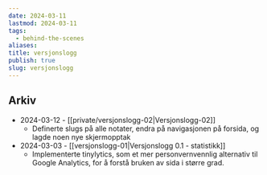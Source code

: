 ```yaml
---
date: 2024-03-11
lastmod: 2024-03-11
tags:
  - behind-the-scenes
aliases: 
title: versjonslogg
publish: true
slug: versjonslogg
---
```

## Arkiv

- 2024-03-12 - [[private/versjonslogg-02|Versjonslogg-02]]
	- Definerte slugs på alle notater, endra på navigasjonen på forsida, og lagde noen nye skjermopptak
- 2024-03-03 - [[versjonslogg-01|Versjonslogg 0.1 - statistikk]]
	- Implementerte tinylytics, som et mer personvernvennlig alternativ til Google Analytics, for å forstå bruken av sida i større grad.